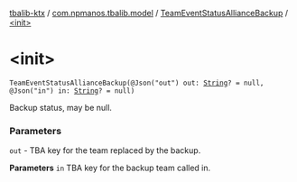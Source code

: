 [tbalib-ktx](../../index.md) / [com.npmanos.tbalib.model](../index.md) / [TeamEventStatusAllianceBackup](index.md) / [&lt;init&gt;](./-init-.md)

# &lt;init&gt;

`TeamEventStatusAllianceBackup(@Json("out") out: `[`String`](https://kotlinlang.org/api/latest/jvm/stdlib/kotlin/-string/index.html)`? = null, @Json("in") in: `[`String`](https://kotlinlang.org/api/latest/jvm/stdlib/kotlin/-string/index.html)`? = null)`

Backup status, may be null.

### Parameters

`out` - TBA key for the team replaced by the backup.

**Parameters**
`in` TBA key for the backup team called in.


